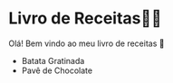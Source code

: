 # Livro de Receitas:man_cook:

Olá! Bem vindo ao meu livro de receitas :wave:

- Batata Gratinada
- Pavê de Chocolate





